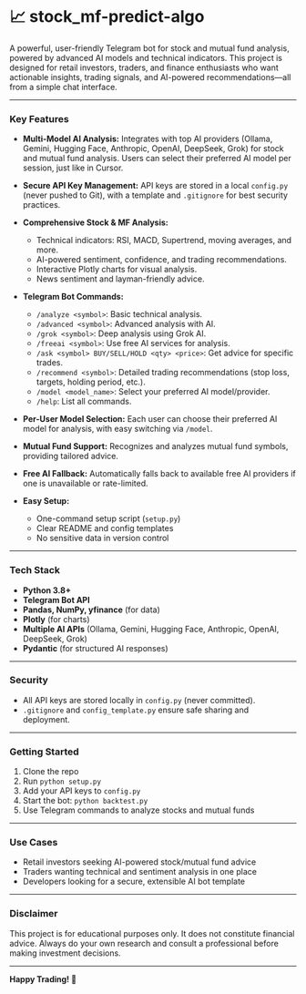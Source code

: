 # 📈 stock_mf-predict-algo

A powerful, user-friendly Telegram bot for stock and mutual fund analysis, powered by advanced AI models and technical indicators.
This project is designed for retail investors, traders, and finance enthusiasts who want actionable insights, trading signals, and AI-powered recommendations—all from a simple chat interface.

---

### **Key Features**

- **Multi-Model AI Analysis:**
  Integrates with top AI providers (Ollama, Gemini, Hugging Face, Anthropic, OpenAI, DeepSeek, Grok) for stock and mutual fund analysis.
  Users can select their preferred AI model per session, just like in Cursor.

- **Secure API Key Management:**
  API keys are stored in a local `config.py` (never pushed to Git), with a template and `.gitignore` for best security practices.

- **Comprehensive Stock & MF Analysis:**
  - Technical indicators: RSI, MACD, Supertrend, moving averages, and more.
  - AI-powered sentiment, confidence, and trading recommendations.
  - Interactive Plotly charts for visual analysis.
  - News sentiment and layman-friendly advice.

- **Telegram Bot Commands:**
  - `/analyze <symbol>`: Basic technical analysis.
  - `/advanced <symbol>`: Advanced analysis with AI.
  - `/grok <symbol>`: Deep analysis using Grok AI.
  - `/freeai <symbol>`: Use free AI services for analysis.
  - `/ask <symbol> BUY/SELL/HOLD <qty> <price>`: Get advice for specific trades.
  - `/recommend <symbol>`: Detailed trading recommendations (stop loss, targets, holding period, etc.).
  - `/model <model_name>`: Select your preferred AI model/provider.
  - `/help`: List all commands.

- **Per-User Model Selection:**
  Each user can choose their preferred AI model for analysis, with easy switching via `/model`.

- **Mutual Fund Support:**
  Recognizes and analyzes mutual fund symbols, providing tailored advice.

- **Free AI Fallback:**
  Automatically falls back to available free AI providers if one is unavailable or rate-limited.

- **Easy Setup:**
  - One-command setup script (`setup.py`)
  - Clear README and config templates
  - No sensitive data in version control

---

### **Tech Stack**

- **Python 3.8+**
- **Telegram Bot API**
- **Pandas, NumPy, yfinance** (for data)
- **Plotly** (for charts)
- **Multiple AI APIs** (Ollama, Gemini, Hugging Face, Anthropic, OpenAI, DeepSeek, Grok)
- **Pydantic** (for structured AI responses)

---

### **Security**

- All API keys are stored locally in `config.py` (never committed).
- `.gitignore` and `config_template.py` ensure safe sharing and deployment.

---

### **Getting Started**

1. Clone the repo
2. Run `python setup.py`
3. Add your API keys to `config.py`
4. Start the bot: `python backtest.py`
5. Use Telegram commands to analyze stocks and mutual funds

---

### **Use Cases**

- Retail investors seeking AI-powered stock/mutual fund advice
- Traders wanting technical and sentiment analysis in one place
- Developers looking for a secure, extensible AI bot template

---

### **Disclaimer**

This project is for educational purposes only.
It does not constitute financial advice.
Always do your own research and consult a professional before making investment decisions.

---

**Happy Trading! 🚀**